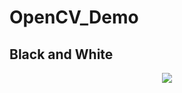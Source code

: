 # OpenCV_Demo

## Black and White

<p align="center">
  <img src="https://user-images.githubusercontent.com/105189621/168529593-dc44b3d8-f862-4f6c-a1a8-c14e3be73750.png">
</p>
